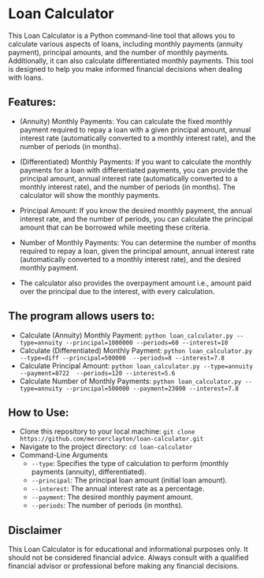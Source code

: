 # Loan Calculator

This Loan Calculator is a Python command-line tool that allows you to calculate various aspects of loans, including monthly payments (annuity payment), principal amounts, and the number of monthly payments. Additionally, it can also calculate differentiated monthly payments. This tool is designed to help you make informed financial decisions when dealing with loans.

## Features:

* (Annuity) Monthly Payments: You can calculate the fixed monthly payment required to repay a loan with a given principal amount, annual interest rate (automatically converted to a monthly interest rate), and the number of periods (in months).

* (Differentiated) Monthly Payments: If you want to calculate the monthly payments for a loan with differentiated payments, you can provide the principal amount, annual interest rate (automatically converted to a monthly interest rate), and the number of periods (in months). The calculator will show the monthly payments.

* Principal Amount: If you know the desired monthly payment, the annual interest rate, and the number of periods, you can calculate the principal amount that can be borrowed while meeting these criteria.

* Number of Monthly Payments: You can determine the number of months required to repay a loan, given the principal amount, annual interest rate (automatically converted to a monthly interest rate), and the desired monthly payment.

* The calculator also provides the overpayment amount i.e., amount paid over the principal due to the interest, with every calculation.

## The program allows users to:

* Calculate (Annuity) Monthly Payment: `python loan_calculator.py --type=annuity --principal=1000000 --periods=60 --interest=10`
* Calculate (Differentiated) Monthly Payment: `python loan_calculator.py --type=diff --principal=500000  --periods=8 --interest=7.8`
* Calculate Principal Amount: `python loan_calculator.py --type=annuity --payment=8722  --periods=120 --interest=5.6`
* Calculate Number of Monthly Payments: `python loan_calculator.py --type=annuity --principal=500000 --payment=23000 --interest=7.8`

## How to Use:

* Clone this repository to your local machine: `git clone https://github.com/mercerclayton/loan-calculator.git`
* Navigate to the project directory: `cd loan-calculator`
* Command-Line Arguments
    * `--type`: Specifies the type of calculation to perform (monthly payments (annuity), differentiated).
    * `--principal`: The principal loan amount (initial loan amount).
    * `--interest`: The annual interest rate as a percentage.
    * `--payment`: The desired monthly payment amount.
    * `--periods`: The number of periods (in months).

## Disclaimer

This Loan Calculator is for educational and informational purposes only. It should not be considered financial advice. Always consult with a qualified financial advisor or professional before making any financial decisions.
